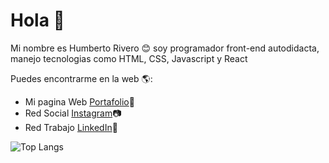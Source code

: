 

<!--
**danieldamian09/danieldamian09** is a ✨ _special_ ✨ repository because its `README.md` (this file) appears on your GitHub profile.

Here are some ideas to get you started:

- 🔭 I’m currently working on ...
- 🌱 I’m currently learning ...
- 👯 I’m looking to collaborate on ...
- 🤔 I’m looking for help with ...
- 💬 Ask me about ...
- 📫 How to reach me: ...
-  Pronouns: ...
- ⚡ Fun fact: ...
-->

# Hola 👋

Mi nombre es Humberto Rivero 😊 soy programador front-end autodidacta, manejo tecnologias como HTML, CSS, Javascript y React

Puedes encontrarme en la web 🌎:
- Mi pagina Web <a href="https://humbertorivero.netlify.app/">Portafolio</a>🚀
- Red Social <a href="https://www.instagram.com/daniel_rivero09/">Instagram</a>📷
- Red Trabajo <a href="https://www.linkedin.com/in/humberto-rivero-rivero-castro/">LinkedIn</a>💼


![Top Langs](https://github-readme-stats.vercel.app/api/top-langs/?username=jpromanonet&bg_color=000000&text_color=FFFFFF&title_color=159E4A&langs_count=10&card_width=1000&layout=compact)
